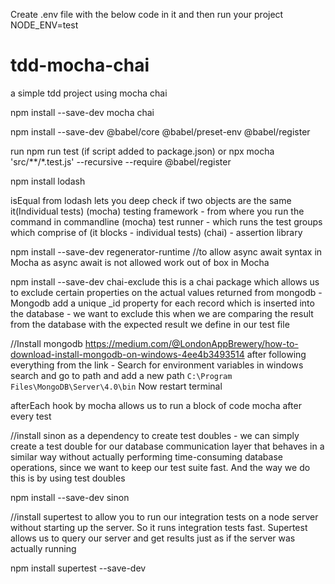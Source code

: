 Create .env file with the below code in it and then run your project
NODE_ENV=test

# tdd-mocha-chai
a simple tdd project using mocha chai

npm install --save-dev mocha chai

npm install --save-dev @babel/core @babel/preset-env @babel/register

run
npm run test (if script added to package.json)
or
npx mocha 'src/**/*.test.js' --recursive --require @babel/register

npm install lodash

isEqual from lodash lets you deep check if two objects are the same
it(Individual tests)
(mocha) testing framework - from where you run the command in commandline
(mocha) test runner - which runs the test groups which comprise of (it blocks - individual tests)
(chai) - assertion library

npm install --save-dev regenerator-runtime
//to allow async await syntax in Mocha as async await is not allowed work out of box in Mocha


npm install --save-dev chai-exclude
this is a chai package which allows us to exclude certain properties on the actual values returned from mongodb - Mongodb add a unique _id property for each record which is inserted into the database - we want to exclude this when we are comparing the result from the database with the expected result we define in our test file

//Install mongodb
https://medium.com/@LondonAppBrewery/how-to-download-install-mongodb-on-windows-4ee4b3493514
after following everything from the link - Search for environment variables in windows search and go to path and add a new path `C:\Program Files\MongoDB\Server\4.0\bin`
Now restart terminal

afterEach hook by mocha allows us to run a block of code mocha after every test

//install sinon as a dependency to create test doubles - we can simply create a test double for our database communication layer that behaves in a similar way without actually performing time-consuming database operations, since we want to keep our test suite fast. And the way we do this is by using test doubles

npm install --save-dev sinon

//install supertest to allow you to run our integration tests on a node server without starting up the server. So it runs integration tests fast. Supertest allows us to query our server and get results just as if the server was actually running

npm install supertest --save-dev